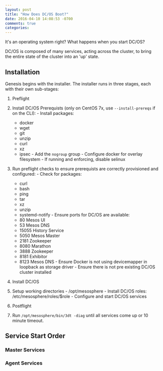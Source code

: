 ```yaml
---
layout: post
title: "How Does DC/OS Boot?"
date: 2016-04-10 14:08:53 -0700
comments: true
categories: 
---
```

It's an operating system right? What happens when you start DC/OS? 

DC/OS is composed of many services, acting across the cluster, to bring the entire state of the cluster into an 'up' state. 

<!--more-->

## Installation
Genesis begins with the installer. The installer runs in three stages, each with their own sub-stages:

1. Preflight
  1. Install DC/OS Prerequists (only on CentOS 7x, use `--install-prereqs` if on the CLI):
    - Install packages:
      - docker
      - wget
      - git
      - unzip
      - curl
      - xz
      - ipsec
    - Add the `nogroup` group
    - Configure docker for overlay filesystem
    - If running and enforcing, disable selinux
  1. Run preflight checks to ensure prerequists are correctly provisioned and configured:
    - Check for packages: 
      - curl
      - bash
      - ping
      - tar
      - xz 
      - unzip
      - systemd-notify
    - Ensure ports for DC/OS are available:
      - 80 Mesos UI
      - 53 Mesos DNS
      - 15055 History Service
      - 5050 Mesos Master
      - 2181 Zookeeper
      - 8080 Marathon
      - 3888 Zookeeper
      - 8181 Exhibitor
      - 8123 Mesos DNS
    - Ensure Docker is not using devicemapper in loopback as storage driver
    - Ensure there is not pre existing DC/OS cluster installed

1. Install DC/OS
  1. Setup working directories
    - /opt/mesosphere
    - Install DC/OS roles: /etc/mesosphere/roles/$role
    - Configure and start DC/OS services

1. Postflight
  1. Run `/opt/mesosphere/bin/3dt -diag` until all services come up or 10 minute timeout.

## Service Start Order
### Master Services
### Agent Services
 

